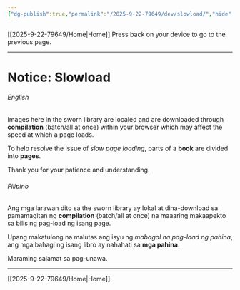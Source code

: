 ```yaml
---
{"dg-publish":true,"permalink":"/2025-9-22-79649/dev/slowload/","hide":true}
---
```



[[2025-9-22-79649/Home\|Home]]
Press back on your device to go to the previous page.

***
# Notice: Slowload

###### English
Images here in the sworn library are localed and are downloaded through **compilation** (batch/all at once) within your browser which may affect the speed at which a page loads.

To help resolve the issue of *slow page loading*, parts of a **book** are divided into **pages**.

Thank you for your patience and understanding.

###### Filipino
Ang mga larawan dito sa the sworn library ay lokal at dina-download sa pamamagitan ng **compilation** (batch/all at once) na maaaring makaapekto sa bilis ng pag-load ng isang page. 

Upang makatulong na malutas ang isyu ng *mabagal na pag-load ng pahina*, ang mga bahagi ng isang libro ay nahahati sa **mga pahina**. 

Maraming salamat sa pag-unawa.

***

[[2025-9-22-79649/Home\|Home]]